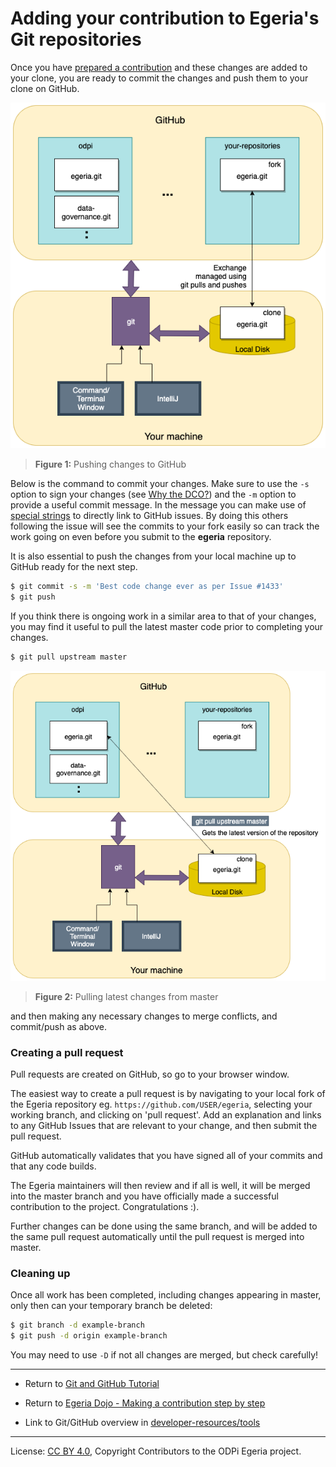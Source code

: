 <!-- SPDX-License-Identifier: CC-BY-4.0 -->
<!-- Copyright Contributors to the ODPi Egeria project 2020. -->

# Adding your contribution to Egeria's Git repositories

Once you have [prepared a contribution](task-adding-changes-to-git.md)
and these changes are added to your clone, you are ready to commit the changes and push them to
your clone on GitHub.

![Figure 1](../../../developer-resources/tools/git-push-pull.png)
> **Figure 1:** Pushing changes to GitHub

Below is the command to commit your changes.  Make sure 
to use the `-s` option to sign your changes (see [Why the DCO?](../../../developer-resources/why-the-dco.md))
and the `-m` option to provide a useful commit message. In the message you can
make use of [special strings](https://blog.github.com/2011-10-12-introducing-issue-mentions/) to
directly link to GitHub
issues. By doing this others following the issue will see the commits to your fork
easily so can track the work going on even before you submit to the **egeria** repository.

It is also essential to push the changes from your local machine up to GitHub ready for the next step.

```bash
$ git commit -s -m 'Best code change ever as per Issue #1433'
$ git push 
```

If you think there is ongoing work in a similar area to that of your changes, you may find it useful to pull
the latest master code prior to completing your changes.

```bash
$ git pull upstream master
```

![Figure 2](../../../developer-resources/tools/git-pull-upstream-master.png)
> **Figure 2:** Pulling latest changes from master

and then making any necessary changes to merge conflicts, and commit/push as above.

### Creating a pull request

Pull requests are created on GitHub, so go to your browser window.

The easiest way to create a pull request is by navigating to your local fork of the Egeria repository eg. `https://github.com/USER/egeria`,
selecting your working branch,
and clicking on 'pull request'.
Add an explanation and links to any GitHub Issues that are relevant
to your change,
and then submit the pull request.

GitHub automatically validates that you have signed all of your commits and
that any code builds.

The Egeria maintainers will then review and if all is well, it will be merged
into the master branch and you have officially made a successful contribution to
the project.  Congratulations :).

Further changes can be done using the same branch, and will be added to the same pull request
automatically until the pull request is merged into master.


### Cleaning up

Once all work has been completed, including changes appearing in master, only then can your temporary branch be deleted:

```bash
$ git branch -d example-branch
$ git push -d origin example-branch
```

You may need to use `-D` if not all changes are merged, but check carefully!


----
* Return to [Git and GitHub Tutorial](.)
* Return to [Egeria Dojo - Making a contribution step by step](../egeria-dojo/egeria-dojo-day-2-3-contribution-to-egeria.md)


* Link to Git/GitHub overview in [developer-resources/tools](../../../developer-resources/tools/Git-GitHub.md)


----
License: [CC BY 4.0](https://creativecommons.org/licenses/by/4.0/),
Copyright Contributors to the ODPi Egeria project.